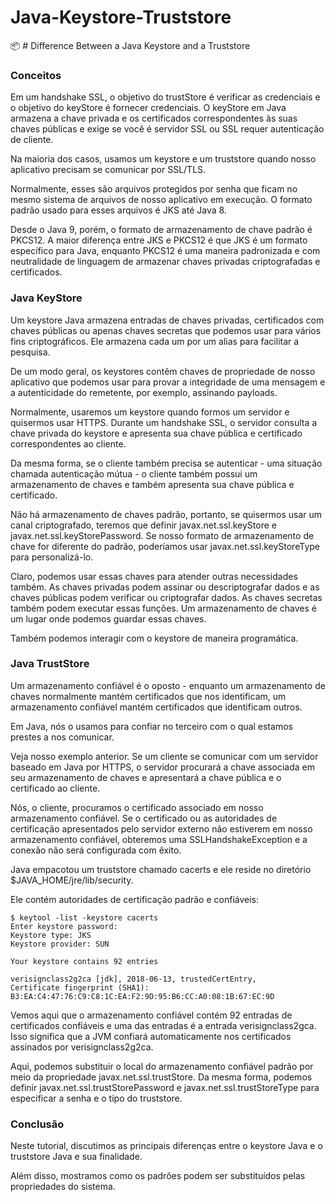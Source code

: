 # Java-Keystore-Truststore
:package: # Difference Between a Java Keystore and a Truststore

### Conceitos
Em um handshake SSL, o objetivo do trustStore é verificar as credenciais e o objetivo do keyStore é fornecer credenciais. O keyStore em Java armazena a chave privada e os certificados correspondentes às suas chaves públicas e exige se você é servidor SSL ou SSL requer autenticação de cliente.

Na maioria dos casos, usamos um keystore e um truststore quando nosso aplicativo precisam se comunicar por SSL/TLS.

Normalmente, esses são arquivos protegidos por senha que ficam no mesmo sistema de arquivos de nosso aplicativo em execução. 
O formato padrão usado para esses arquivos é JKS até Java 8.

Desde o Java 9, porém, o formato de armazenamento de chave padrão é PKCS12. 
A maior diferença entre JKS e PKCS12 é que JKS é um formato específico para Java,
enquanto PKCS12 é uma maneira padronizada e com neutralidade de linguagem de armazenar chaves privadas criptografadas e certificados.

### Java KeyStore

Um keystore Java armazena entradas de chaves privadas, certificados com chaves públicas ou apenas chaves secretas que podemos usar para vários fins criptográficos. Ele armazena cada um por um alias para facilitar a pesquisa.

De um modo geral, os keystores contêm chaves de propriedade de nosso aplicativo que podemos usar para provar a integridade de uma mensagem e a autenticidade do remetente, por exemplo, assinando payloads.

Normalmente, usaremos um keystore quando formos um servidor e quisermos usar HTTPS. Durante um handshake SSL, o servidor consulta a chave privada do keystore e apresenta sua chave pública e certificado correspondentes ao cliente.

Da mesma forma, se o cliente também precisa se autenticar - uma situação chamada autenticação mútua - o cliente também possui um armazenamento de chaves e também apresenta sua chave pública e certificado.

Não há armazenamento de chaves padrão, portanto, se quisermos usar um canal criptografado, teremos que definir javax.net.ssl.keyStore e javax.net.ssl.keyStorePassword. Se nosso formato de armazenamento de chave for diferente do padrão, poderíamos usar javax.net.ssl.keyStoreType para personalizá-lo.

Claro, podemos usar essas chaves para atender outras necessidades também. As chaves privadas podem assinar ou descriptografar dados e as chaves públicas podem verificar ou criptografar dados. As chaves secretas também podem executar essas funções. Um armazenamento de chaves é um lugar onde podemos guardar essas chaves.

Também podemos interagir com o keystore de maneira programática.

### Java TrustStore
Um armazenamento confiável é o oposto - enquanto um armazenamento de chaves normalmente mantém certificados que nos identificam, um armazenamento confiável mantém certificados que identificam outros.

Em Java, nós o usamos para confiar no terceiro com o qual estamos prestes a nos comunicar.

Veja nosso exemplo anterior. Se um cliente se comunicar com um servidor baseado em Java por HTTPS, o servidor procurará a chave associada em seu armazenamento de chaves e apresentará a chave pública e o certificado ao cliente.

Nós, o cliente, procuramos o certificado associado em nosso armazenamento confiável. Se o certificado ou as autoridades de certificação apresentados pelo servidor externo não estiverem em nosso armazenamento confiável, obteremos uma SSLHandshakeException e a conexão não será configurada com êxito.

Java empacotou um truststore chamado cacerts e ele reside no diretório $JAVA_HOME/jre/lib/security.

Ele contém autoridades de certificação padrão e confiáveis:

```
$ keytool -list -keystore cacerts
Enter keystore password:
Keystore type: JKS
Keystore provider: SUN

Your keystore contains 92 entries

verisignclass2g2ca [jdk], 2018-06-13, trustedCertEntry,
Certificate fingerprint (SHA1): B3:EA:C4:47:76:C9:C8:1C:EA:F2:9D:95:B6:CC:A0:08:1B:67:EC:9D
```

Vemos aqui que o armazenamento confiável contém 92 entradas de certificados confiáveis e uma das entradas é a entrada verisignclass2gca. Isso significa que a JVM confiará automaticamente nos certificados assinados por verisignclass2g2ca.

Aqui, podemos substituir o local do armazenamento confiável padrão por meio da propriedade javax.net.ssl.trustStore. Da mesma forma, podemos definir javax.net.ssl.trustStorePassword e javax.net.ssl.trustStoreType para especificar a senha e o tipo do truststore.

### Conclusão

Neste tutorial, discutimos as principais diferenças entre o keystore Java e o truststore Java e sua finalidade.

Além disso, mostramos como os padrões podem ser substituídos pelas propriedades do sistema.


